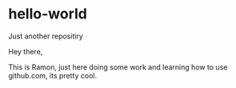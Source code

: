 # hello-world
Just another repositiry


Hey there,

This is Ramon, just here doing some work and learning how to use github.com, its pretty cool.
